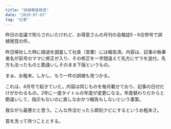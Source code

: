 ```yaml
---
title: "誤植事故発覚"
date: "2020-07-03"
tag: "仕事"
---
```


昨日の会議で知らされいたけれど、お得意さんの月刊の会報誌5・6合併号で誤植発覚の件。

昨日帰社した時に経過を調査して社長（営業）には報告済。内容は、記事の執筆者名が前号のママに修正が入り、その修正を一字間違えて先方にゲラを送付。先方も治ったものと勘違いしそのまま下版というもの。

まぁ、お粗末。しかし、もう一件の誤植も見つかる。

これは、4月号で起きていた。内容は同じものを毎月載せており、記事の日付だけがかわるもの。2年に一度タイトルの年度が変更になる。年度替わりだからと勘違いして、指示もないのに直しなおかつ報告もしないという事案。

我ながら最悪だと思う。こんな外注だったら即刻クビにするというお粗末さ。

首を洗って待つこととする。
